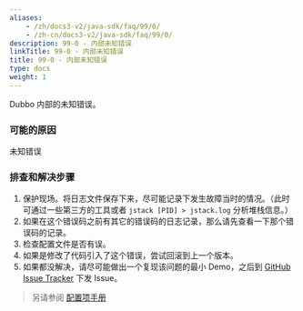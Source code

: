 ```yaml
---
aliases:
    - /zh/docs3-v2/java-sdk/faq/99/0/
    - /zh-cn/docs3-v2/java-sdk/faq/99/0/
description: 99-0 - 内部未知错误
linkTitle: 99-0 - 内部未知错误
title: 99-0 - 内部未知错误
type: docs
weight: 1
---
```






Dubbo 内部的未知错误。

### 可能的原因
未知错误

### 排查和解决步骤
1. 保护现场。将日志文件保存下来，尽可能记录下发生故障当时的情况。（此时可通过一些第三方的工具或者 `jstack [PID] > jstack.log` 分析堆栈信息。）
2. 如果在这个错误码之前有其它的错误码的日志记录，那么请先查看一下那个错误码的记录。
3. 检查配置文件是否有误。
4. 如果是修改了代码引入了这个错误，尝试回滚到上一个版本。
5. 如果都没解决，请尽可能做出一个复现该问题的最小 Demo，之后到 [GitHub Issue Tracker](https://github.com/apache/dubbo/issues) 下发 Issue。

> 另请参阅
[配置项手册](/zh-cn/overview/mannual/java-sdk/reference-manual/config/properties/)